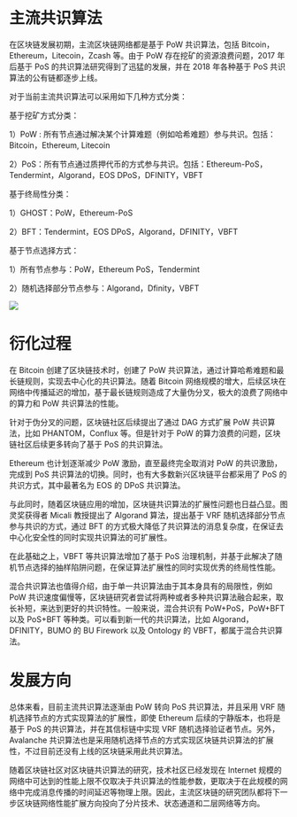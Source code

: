# 主流共识算法

在区块链发展初期，主流区块链网络都是基于 PoW 共识算法，包括 Bitcoin，Ethereum，Litecoin，Zcash 等。由于 PoW 存在挖矿的资源浪费问题，2017 年后基于 PoS 的共识算法研究得到了迅猛的发展，并在 2018 年各种基于 PoS 共识算法的公有链都逐步上线。

对于当前主流共识算法可以采用如下几种方式分类：

基于挖矿方式分类：

1）PoW : 所有节点通过解决某个计算难题（例如哈希难题）参与共识。包括：Bitcoin，Ethereum, Litecoin

2）PoS：所有节点通过质押代币的方式参与共识。包括：Ethereum-PoS，Tendermint，Algorand，EOS DPoS，DFINITY，VBFT

基于终局性分类：

1）GHOST：PoW，Ethereum-PoS

2）BFT：Tendermint，EOS DPoS，Algorand，DFINITY，VBFT

基于节点选择方式：

1）所有节点参与：PoW，Ethereum PoS，Tendermint

2）随机选择部分节点参与：Algorand，Dfinity，VBFT

![](https://ww1.sinaimg.cn/large/007rAy9hly1g0r2rsjc3wj30r90f9405.jpg)

# 衍化过程

在 Bitcoin 创建了区块链技术时，创建了 PoW 共识算法，通过计算哈希难题和最长链规则，实现去中心化的共识算法。随着 Bitcoin 网络规模的增大，后续区块在网络中传播延迟的增加，基于最长链规则造成了大量伪分叉，极大的浪费了网络中的算力和 PoW 共识算法的性能。

针对于伪分叉的问题，区块链社区后续提出了通过 DAG 方式扩展 PoW 共识算法，比如 PHANTOM，Conflux 等。但是针对于 PoW 的算力浪费的问题，区块链社区后续更多转向了基于 PoS 的共识算法。

Ethereum 也计划逐渐减少 PoW 激励，直至最终完全取消对 PoW 的共识激励，完成到 PoS 共识算法的切换。同时，也有大多数新兴区块链平台都采用了 PoS 的共识方式，其中最著名为 EOS 的 DPoS 共识算法。

与此同时，随着区块链应用的增加，区块链共识算法的扩展性问题也日益凸显。图灵奖获得者 Micali 教授提出了 Algorand 算法，提出基于 VRF 随机选择部分节点参与共识的方式，通过 BFT 的方式极大降低了共识算法的消息复杂度，在保证去中心化安全性的同时实现共识算法的可扩展性。

在此基础之上，VBFT 等共识算法增加了基于 PoS 治理机制，并基于此解决了随机节点选择的抽样陷阱问题，在保证算法扩展性的同时实现优秀的终局性性能。

混合共识算法也值得介绍，由于单一共识算法由于其本身具有的局限性，例如 PoW 共识速度偏慢等，区块链研究者尝试将两种或者多种共识算法融合起来，取长补短，来达到更好的共识特性。一般来说，混合共识有 PoW+PoS，PoW+BFT 以及 PoS+BFT 等种类。可以看到新一代的共识算法，比如 Algorand，DFINITY，BUMO 的 BU Firework 以及 Ontology 的 VBFT，都属于混合共识算法。

# 发展方向

总体来看，目前主流共识算法逐渐由 PoW 转向 PoS 共识算法，并且采用 VRF 随机选择节点的方式实现算法的扩展性，即使 Ethereum 后续的宁静版本，也将是基于 PoS 的共识算法，并在其信标链中实现 VRF 随机选择验证者节点。另外，Avalanche 共识算法也是采用随机选择节点的方式实现区块链共识算法的扩展性，不过目前还没有上线的区块链采用此共识算法。

随着区块链社区对区块链共识算法的研究，技术社区已经发现在 Internet 规模的网络中可达到的性能上限不仅取决于共识算法的性能参数，更取决于在此规模的网络中完成消息传播的时间延迟等物理上限。因此，主流区块链的研究团队都将下一步区块链网络性能扩展方向投向了分片技术、状态通道和二层网络等方向。
